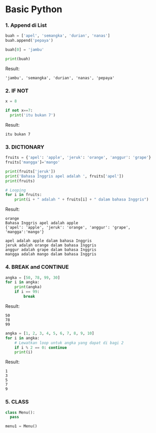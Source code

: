 # Basic Python
### 1. Append di List
```python
buah = ['apel', 'semangka', 'durian', 'nanas']
buah.append('pepaya')

buah[0] = 'jambu'

print(buah)
```
Result:
```
'jambu', 'semangka', 'durian', 'nanas', 'pepaya'
```
### 2. IF NOT
```python
x = 8

if not x==7:
  print('itu bukan 7')
```
Result:
```
itu bukan 7
```
### 3. DICTIONARY
```python
fruits = {'apel': 'apple', 'jeruk': 'orange', 'anggur': 'grape'}      
fruits['mangga']='mango'  

print(fruits['jeruk'])
print('Bahasa Inggris apel adalah ', fruits['apel'])
print(fruits)

# Looping
for i in fruits:
    print(i + " adalah " + fruits[i] + " dalam bahasa Inggris")
```
Result:
```
orange
Bahasa Inggris apel adalah apple
{'apel': 'apple', 'jeruk': 'orange', 'anggur': 'grape', 'mangga':'mango'}

apel adalah apple dalam bahasa Inggris
jeruk adalah orange dalam bahasa Inggris
anggur adalah grape dalam bahasa Inggris
mangga adalah mango dalam bahasa Inggris
```
### 4. BREAK and CONTINUE
```python
angka = [50, 78, 99, 30]
for i in angka:
    print(angka)
    if i == 99:
        break
```
Result:
```
50
78
99
```
```python
angka = [1, 2, 3, 4, 5, 6, 7, 8, 9, 10]
for i in angka:
    # Lewatkan loop untuk angka yang dapat di bagi 2
    if i % 2 == 0: continue
    print(i)
```
Result:
```
1
3
5
7
9
```
### 5. CLASS
```python
class Menu():
  pass

menu1 = Menu()
```

